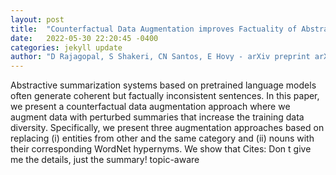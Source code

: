 ```yaml
---
layout: post
title:  "Counterfactual Data Augmentation improves Factuality of Abstractive Summarization"
date:   2022-05-30 22:20:45 -0400
categories: jekyll update
author: "D Rajagopal, S Shakeri, CN Santos, E Hovy - arXiv preprint arXiv , 2022"
---
```

Abstractive summarization systems based on pretrained language models often generate coherent but factually inconsistent sentences. In this paper, we present a counterfactual data augmentation approach where we augment data with perturbed summaries that increase the training data diversity. Specifically, we present three augmentation approaches based on replacing (i) entities from other and the same category and (ii) nouns with their corresponding WordNet hypernyms. We show that  Cites: Don t give me the details, just the summary! topic-aware